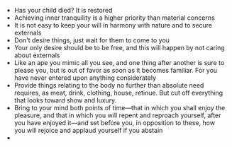 - Has your child died? It is restored
- Achieving inner tranquility is a higher priority than material concerns
- It is not easy to keep your will in harmony with nature and to secure externals
- Don't desire things, just wait for them to come to you
- Your only desire should be to be free, and this will happen by not caring about externals
- Like an ape you mimic all you see, and one thing after another is sure to please you, but is out of favor as soon as it becomes familiar. For you have never entered upon anything considerately
- Provide things relating to the body no further than absolute need requires, as meat, drink, clothing, house, retinue. But cut off everything that looks toward show and luxury.
- Bring to your mind both points of time—that in which you shall enjoy the pleasure, and that in which you will repent and reproach yourself, after you have enjoyed it—and set before you, in opposition to these, how you will rejoice and applaud yourself if you abstain
- 